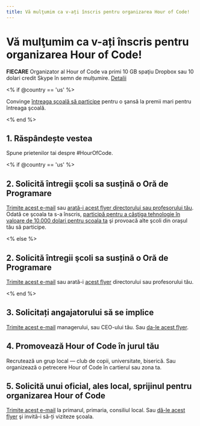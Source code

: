 ```yaml
---
title: Vă mulţumim ca v-ați înscris pentru organizarea Hour of Code!
---
```


# Vă mulţumim ca v-ați înscris pentru organizarea Hour of Code!

**FIECARE** Organizator al Hour of Code va primi 10 GB spaţiu Dropbox sau 10 dolari credit Skype în semn de mulțumire. [Detalii][1]

 [1]: /prizes

<% if @country == 'us' %>

Convinge [întreaga şcoală să participe][2] pentru o şansă la premii mari pentru întreaga şcoală.

 [2]: /whole-school

<% end %>

## 1. Răspândește vestea

Spune prietenilor tai despre #HourOfCode.

<% if @country == 'us' %>

## 2. Solicită întregii şcoli sa susțină o Oră de Programare

[Trimite acest e-mail][3] sau [ arată-i acest flyer directorului sau profesorului tău][4]. Odată ce şcoala ta s-a înscris, [participă pentru a câştiga tehnologie în valoare de 10.000 dolari pentru şcoala ta][1] şi provoacă alte şcoli din orașul tău să participe.

 [3]: /resources#email
 [4]: /resources/hoc-one-pager.pdf

<% else %>

## 2. Solicită întregii şcoli sa susțină o Oră de Programare

[Trimite acest e-mail][3] sau arată-i [acest flyer][4] directorului sau profesorului tău.

<% end %>

## 3. Solicitați angajatorului să se implice

[Trimite acest e-mail][3] managerului, sau CEO-ului tău. Sau [da-le acest flyer][4].

## 4. Promovează Hour of Code în jurul tău

Recrutează un grup local — club de copii, universitate, biserică. Sau organizează o petrecere Hour of Code în cartierul sau zona ta.

## 5. Solicită unui oficial, ales local, sprijinul pentru organizarea Hour of Code

[Trimite acest e-mail][3] la primarul, primaria, consiliul local. Sau [dă-le acest flyer][4] şi invită-i să-ți viziteze şcoala.